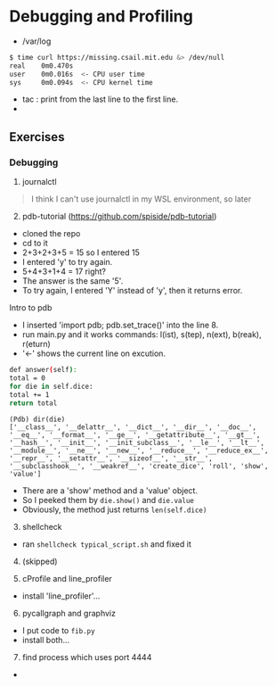 # Debugging and Profiling

 - /var/log

```sh
$ time curl https://missing.csail.mit.edu &> /dev/null
real    0m0.470s
user    0m0.016s  <- CPU user time
sys     0m0.094s  <- CPU kernel time
```

 - tac : print from the last line to the first line.
 - 


## Exercises

### Debugging

1. journalctl
> I think I can't use journalctl in my WSL environment, so later

2. pdb-tutorial (https://github.com/spiside/pdb-tutorial)

 - cloned the repo
 - cd to it
 - 2+3+2+3+5 = 15 so I entered 15
 - I entered 'y' to try again.
 - 5+4+3+1+4 = 17 right?
 - The answer is the same '5'.
 - To try again, I entered 'Y' instead of 'y', then it returns error.

Intro to pdb

 - I inserted 'import pdb; pdb.set_trace()' into the line 8.
 - run main.py and it works
 commands: l(ist), s(tep), n(ext), b(reak), r(eturn)
 - '<-' shows the current line on excution.
 ```sh
 def answer(self):
 total = 0
 for die in self.dice:
 total += 1
 return total 
 ```
 ```
 (Pdb) dir(die)
 ['__class__', '__delattr__', '__dict__', '__dir__', '__doc__', '__eq__', '__format__', '__ge__', '__getattribute__', '__gt__', '__hash__', '__init__', '__init_subclass__', '__le__', '__lt__', '__module__', '__ne__', '__new__', '__reduce__', '__reduce_ex__', '__repr__', '__setattr__', '__sizeof__', '__str__', '__subclasshook__', '__weakref__', 'create_dice', 'roll', 'show', 'value']
 ```
 - There are a 'show' method and a 'value' object.
 - So I peeked them by `die.show()` and `die.value`
 - Obviously, the method just returns `len(self.dice)`

3. shellcheck
 - ran `shellcheck typical_script.sh` and fixed it

4. (skipped)

5. cProfile and line_profiler
 - install 'line_profiler'... 

6. pycallgraph and graphviz
 - I put code to `fib.py`
 - install both... 

7. find process which uses port 4444
 - 

